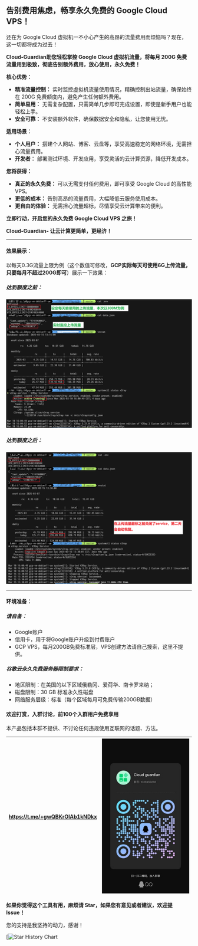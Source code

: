 ## 告别费用焦虑，畅享永久免费的 Google Cloud VPS！

还在为 Google Cloud 虚拟机一不小心产生的高昂的流量费用而烦恼吗？现在，这一切都将成为过去！

**Cloud-Guardian助您轻松掌控 Google Cloud 虚拟机流量，将每月 200G 免费流量用到极致，彻底告别额外费用，放心使用，永久免费！**

**核心优势：**

- **精准流量控制：** 实时监控虚拟机流量使用情况，精确控制出站流量，确保始终在 200G 免费额度内，避免产生任何额外费用。
- **简单易用：** 无需复杂配置，只需简单几步即可完成设置，即使是新手用户也能轻松上手。
- **安全可靠：** 不安装额外软件，确保数据安全和隐私，让您使用无忧。

**适用场景：**

- **个人用户：** 搭建个人网站、博客、云盘等，享受高速稳定的网络环境，无需担心流量费用。
- **开发者：** 部署测试环境、开发应用，享受灵活的云计算资源，降低开发成本。

**您将获得：**

- **真正的永久免费：** 可以无需支付任何费用，即可享受 Google Cloud 的高性能 VPS。
- **更低的成本：** 告别高昂的流量费用，大幅降低云服务使用成本。
- **更自由的体验：** 无需担心流量超标，尽情享受云计算带来的便利。

**立即行动，开启您的永久免费 Google Cloud VPS 之旅！**

**Cloud-Guardian- 让云计算更简单，更经济！**

------



#### 效果展示：

以每天0.3G流量上限为例（这个数值可修改，**GCP实际每天可使用6G上传流量，只要每月不超过200G即可**）展示一下效果：

##### 达到额度之前：

![status_enabled](./.res/status_enabled.png)



##### 达到额度之后：

![status_disabled](./.res/status_disabled.png)

------



#### 环境准备：

##### 请自备：

- Google账户
- 信用卡，用于将Google账户升级到付费账户
- GCP VPS，每月200GB免费标准层，VPS创建方法请自己搜索，这里不提供。



##### 谷歌云永久免费服务器限制要求：

- 地区限制：在美国的以下区域俄勒冈、爱荷华、南卡罗来纳；
- 磁盘限制：30 GB 标准永久性磁盘
- 网络服务层级：标准（每个区域每月可免费传输200GB数据）



#### 欢迎打赏，入群讨论，前100个入群用户免费享用

本产品包括本群不提供、不讨论任何违规使用互联网的话题、方法。

| https://t.me/+gwQBKrOlAb1kNDkx | ![group_qq](./.res/group_qq.JPG) |
| ------------------------------ | -------------------------------- |



**如果你觉得这个工具有用，麻烦请 Star，如果您有意见或者建议，欢迎提 Issue！**

您的支持是我坚持的动力，感谢！

[![Star History Chart](https://api.star-history.com/svg?repos=yongxin-ms/CloudGuardianPub&type==Date)
